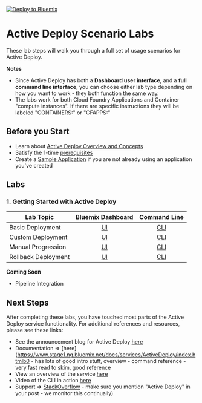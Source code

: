 [![Deploy to Bluemix](https://bluemix.net/deploy/button.png)](https://bluemix.net/deploy?repository=https://github.com/IBM-Bluemix/active-deploy-lab)

# Active Deploy Scenario Labs

These lab steps will walk you through a full set of usage scenarios for Active Deploy.


**Notes**
* Since Active Deploy has both a **Dashboard user interface**, and a **full command line interface**, you can choose either lab type depending on how you want to work - they both function the same way.
* The labs work for both Cloud Foundry Applications and Container "compute instances". If there are specific instructions they will be labeled "CONTAINERS:" or "CFAPPS:"

## Before you Start
* Learn about [Active Deploy Overview and Concepts](https://github.com/IBM-Bluemix/active-deploy/tree/master/labs/ActiveDeployUsageLabs-Lab0-Overview.md)
* Satisfy the 1-time [prerequisites](https://github.com/IBM-Bluemix/active-deploy/tree/master/labs/ActiveDeployUsageLabs-Lab0-Prereqs.md)
* Create a [Sample Application](https://github.com/IBM-Bluemix/active-deploy/tree/master/labs/ActiveDeployUsageLabs-Lab0-SampleApp.md) if you are not already using an application you've created

## Labs
### 1. Getting Started with Active Deploy
| Lab Topic | Bluemix Dashboard | Command Line |
|-----------|:-----------------:|:------------:|
|Basic Deployment|<a href="https://github.com/IBM-Bluemix/active-deploy/tree/master/labs/ActiveDeployUsageLabs-Lab1-gui.md">UI</a>|<a href="https://github.com/IBM-Bluemix/active-deploy/tree/master/labs/ActiveDeployUsageLabs-Lab1-cli.md">CLI</a>|
|Custom Deployment|<a href="https://github.com/IBM-Bluemix/active-deploy/tree/master/labs/ActiveDeployUsageLabs-Lab2-gui.md">UI</a>|<a href="https://github.com/IBM-Bluemix/active-deploy/tree/master/labs/ActiveDeployUsageLabs-Lab2-cli.md">CLI</a>|
|Manual Progression|<a href="https://github.com/IBM-Bluemix/active-deploy/tree/master/labs/ActiveDeployUsageLabs-Lab3-gui.md">UI</a>|<a href="https://github.com/IBM-Bluemix/active-deploy/tree/master/labs/ActiveDeployUsageLabs-Lab3-cli.md">CLI</a>|
|Rollback Deployment|<a href="https://github.com/IBM-Bluemix/active-deploy/tree/master/labs/ActiveDeployUsageLabs-Lab4-gui.md">UI</a>|<a href="https://github.com/IBM-Bluemix/active-deploy/tree/master/labs/ActiveDeployUsageLabs-Lab4-cli.md">CLI</a>|

**Coming Soon**
* Pipeline Integration

## Next Steps

After completing these labs, you have touched most parts of the Active Deploy service functionality. For additional references and resources, please see these links:

* See the announcement blog for Active Deploy [here](https://developer.ibm.com/bluemix/2015/10/09/bluemix-zero-downtime-deployment)
* Documentation => [here] (https://www.stage1.ng.bluemix.net/docs/services/ActiveDeploy/index.htmlb0 - has lots of good intro stuff, overview - command reference - very fast read to skim, good reference
* View an overview of the service [here](https://developer.ibm.com/tv/videos/cloud-foundation-services-demonstration/?cm_mmc=dw-_-trs-_-social-_-generic)
* Video of the CLI in action [here](https://www.youtube.com/watch?v=LmsZ4-Mj_pU)
* Support => [StackOverflow](http://stackoverflow.com/questions/tagged/bluemix) - make sure you mention "Active Deploy" in your post - we monitor this continually)
